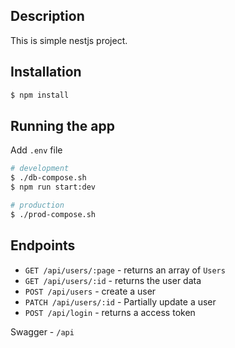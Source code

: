 ## Description

This is simple nestjs project.

## Installation

```bash
$ npm install
```

## Running the app

Add `.env` file

```bash
# development
$ ./db-compose.sh
$ npm run start:dev

# production
$ ./prod-compose.sh
```

## Endpoints

- `GET /api/users/:page` - returns an array of `Users`
- `GET /api/users/:id` - returns the user data
- `POST /api/users` - create a user
- `PATCH /api/users/:id` - Partially update a user
- `POST /api/login` - returns a access token

Swagger - `/api`
